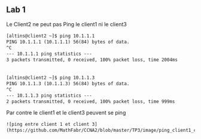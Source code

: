 Lab 1
--------


Le Client2 ne peut pas Ping le client1 ni le client3

	[altins@client2 ~]$ ping 10.1.1.1
	PING 10.1.1.1 (10.1.1.1) 56(84) bytes of data.
	^C
	--- 10.1.1.1 ping statistics ---
	3 packets transmitted, 0 received, 100% packet loss, time 2004ms


	[altins@client2 ~]$ ping 10.1.1.3
	PING 10.1.1.3 (10.1.1.3) 56(84) bytes of data.
	^C
	--- 10.1.1.3 ping statistics ---
	2 packets transmitted, 0 received, 100% packet loss, time 999ms



Par contre le client1 et le client3 peuvent se ping

	![ping entre client 1 et client 3](https://github.com/MathFabr/CCNA2/blob/master/TP3/image/ping_client1_client3_tp3_lab1.jpg)